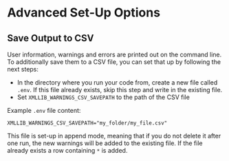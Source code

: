 # Advanced Set-Up Options

## Save Output to CSV

User information, warnings and errors are printed out on the command line.
To additionally save them to a CSV file, you can set that up by following the next steps:

- In the directory where you run your code from, create a new file called `.env`. 
  If this file already exists, skip this step and write in the existing file.
- Set `XMLLIB_WARNINGS_CSV_SAVEPATH` to the path of the CSV file

Example `.env` file content:

  ```env
  XMLLIB_WARNINGS_CSV_SAVEPATH="my_folder/my_file.csv"
  ```

This file is set-up in append mode, meaning that if you do not delete it after one run, 
the new warnings will be added to the existing file. If the file already exists a row containing `*` is added. 
